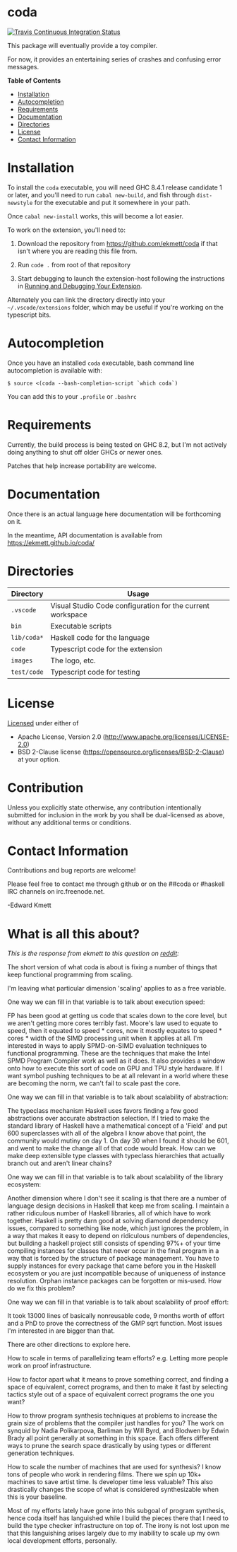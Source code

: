 # coda

[![Travis Continuous Integration Status][travis-img]][travis]

This package will eventually provide a toy compiler.

For now, it provides an entertaining series of crashes and confusing error messages.

**Table of Contents**

- [Installation](#installation)
- [Autocompletion](#autocompletion)
- [Requirements](#requirements)
- [Documentation](#documentation)
- [Directories](#directories)
- [License](#license)
- [Contact Information](#contact-information)

Installation
============

To install the `coda` executable, you will need GHC 8.4.1 release candidate 1 or later, and you'll need to run `cabal new-build`, and fish through `dist-newstyle` for the executable and put it somewhere in your path.

Once `cabal new-install` works, this will become a lot easier.

To work on the extension, you'll need to:

1. Download the repository from <https://github.com/ekmett/coda> if that isn't where you are reading this file from.

2. Run `code .` from root of that repository

3. Start debugging to launch the extension-host following the instructions in [Running and Debugging Your Extension][debugging-extensions].

Alternately you can link the directory directly into your `~/.vscode/extensions` folder, which may be useful if you're working on the typescript bits.

Autocompletion
==============

Once you have an installed `coda` executable, bash command line autocompletion is available with:

```
$ source <(coda --bash-completion-script `which coda`)
```

You can add this to your `.profile` or `.bashrc`

Requirements
============

Currently, the build process is being tested on GHC 8.2, but I'm not actively doing anything to shut off older GHCs or newer ones.

Patches that help increase portability are welcome.

Documentation
=============

Once there is an actual language here documentation will be forthcoming on it.

In the meantime, API documentation is available from https://ekmett.github.io/coda/

Directories
===========

| Directory     | Usage |
| ------------- | ----- |
| `.vscode`     | Visual Studio Code configuration for the current workspace |
| `bin`         | Executable scripts |
| `lib/coda*`   | Haskell code for the language |
| `code`        | Typescript code for the extension |
| `images`      | The logo, etc. |
| `test/code`   | Typescript code for testing |

License
=======

[Licensed](LICENSE.md) under either of
 * Apache License, Version 2.0 (http://www.apache.org/licenses/LICENSE-2.0)
 * BSD 2-Clause license (https://opensource.org/licenses/BSD-2-Clause)
at your option.

Contribution
============

Unless you explicitly state otherwise, any contribution intentionally submitted
for inclusion in the work by you shall be dual-licensed as above, without any
additional terms or conditions.

Contact Information
===================

Contributions and bug reports are welcome!

Please feel free to contact me through github or on the ##coda or #haskell IRC channels on irc.freenode.net.

-Edward Kmett

 [debugging-extensions]: https://code.visualstudio.com/docs/extensions/debugging-extensions
 [shake]: http://shakebuild.com/
 [travis]: http://travis-ci.org/ekmett/coda
 [travis-img]: https://secure.travis-ci.org/ekmett/coda.png?branch=master
 
 What is all this about?
 ====================
 
*This is the response from ekmett to this question on [reddit](https://www.reddit.com/r/programming/comments/bip6ho/graydon_hoare_on_21_compilers_a_wander_through_a/em5grcg/):*
 
The short version of what coda is about is fixing a number of things that keep functional programming from scaling.

I'm leaving what particular dimension 'scaling' applies to as a free variable.

One way we can fill in that variable is to talk about execution speed:

FP has been good at getting us code that scales down to the core level, but we aren't getting more cores terribly fast. Moore's law used to equate to speed, then it equated to speed * cores, now it mostly equates to speed * cores * width of the SIMD processing unit when it applies at all. I'm interested in ways to apply SPMD-on-SIMD evaluation techniques to functional programming. These are the techniques that make the Intel SPMD Program Compiler work as well as it does. It also provides a window onto how to execute this sort of code on GPU and TPU style hardware. If I want symbol pushing techniques to be at all relevant in a world where these are becoming the norm, we can't fail to scale past the core.

One way we can fill in that variable is to talk about scalability of abstraction:

The typeclass mechanism Haskell uses favors finding a few good abstractions over accurate abstraction selection. If I tried to make the standard library of Haskell have a mathematical concept of a 'Field' and put 600 superclasses with all of the algebra I know above that point, the community would mutiny on day 1. On day 30 when I found it should be 601, and went to make the change all of that code would break. How can we make deep extensible type classes with typeclass hierarchies that actually branch out and aren't linear chains?

One way we can fill in that variable is to talk about scalability of the library ecosystem:

Another dimension where I don't see it scaling is that there are a number of language design decisions in Haskell that keep me from scaling. I maintain a rather ridiculous number of Haskell libraries, all of which have to work together. Haskell is pretty darn good at solving diamond dependency issues, compared to something like node, which just ignores the problem, in a way that makes it easy to depend on ridiculous numbers of dependencies, but building a haskell project still consists of spending 97%+ of your time compiling instances for classes that never occur in the final program in a way that is forced by the structure of package management. You have to supply instances for every package that came before you in the Haskell ecosystem or you are just incompatible because of uniqueness of instance resolution. Orphan instance packages can be forgotten or mis-used. How do we fix this problem?

One way we can fill in that variable is to talk about scalability of proof effort:

It took 13000 lines of basically nonreusable code, 9 months worth of effort and a PhD to prove the correctness of the GMP sqrt function. Most issues I'm interested in are bigger than that.

There are other directions to explore here.

How to scale in terms of parallelizing team efforts? e.g. Letting more people work on proof infrastructure.

How to factor apart what it means to prove something correct, and finding a space of equivalent, correct programs, and then to make it fast by selecting tactics style out of a space of equivalent correct programs the one you want?

How to throw program synthesis techniques at problems to increase the grain size of problems that the compiler just handles for you? The work on synquid by Nadia Polikarpova, Barliman by Will Byrd, and Blodwen by Edwin Brady all point generally at something in this space. Each offers different ways to prune the search space drastically by using types or different generation techniques.

How to scale the number of machines that are used for synthesis? I know tons of people who work in rendering films. There we spin up 10k+ machines to save artist time. Is developer time less valuable? This also drastically changes the scope of what is considered synthesizable when this is your baseline.

Most of my efforts lately have gone into this subgoal of program synthesis, hence coda itself has languished while I build the pieces there that I need to build the type checker infrastructure on top of. The irony is not lost upon me that this languishing arises largely due to my inability to scale up my own local development efforts, personally.
